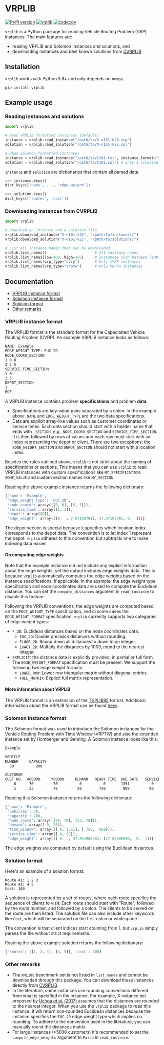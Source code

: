 # VRPLIB
[![PyPI version](https://badge.fury.io/py/vrplib.svg)](https://badge.fury.io/py/vrplib)
[![vrplib](https://github.com/leonlan/vrplib/actions/workflows/vrplib.yaml/badge.svg)](https://github.com/leonlan/vrplib/actions/workflows/vrplib.yaml)
[![codecov](https://codecov.io/gh/leonlan/VRPLIB/branch/master/graph/badge.svg?token=X0X66LBNZ7)](https://codecov.io/gh/leonlan/VRPLIB)

`vrplib` is a Python package for reading Vehicle Routing Problem (VRP) instances. The main features are:
- reading VRPLIB and Solomon instances and solutions, and
- downloading instances and best known solutions from [CVRPLIB](http://vrp.atd-lab.inf.puc-rio.br/index.php/en/).

## Installation
`vrplib` works with Python 3.8+ and only depends on `numpy`.

```shell
pip install vrplib
```

## Example usage
### Reading instances and solutions
```python
import vrplib

# Read VRPLIB formatted instances (default)
instance = vrplib.read_instance("/path/to/X-n101-k25.vrp")
solution = vrplib.read_solution("/path/to/X-n101-k25.sol")

# Read Solomon formatted instances
instance = vrplib.read_instance("/path/to/C101.txt", instance_format="solomon")
solution = vrplib.read_solution("/path/to/C101.sol") # only 1 solution format
```

`instance` and `solution` are dictionaries that contain all parsed data. 
``` python
>>> instance.keys()
dict_keys(['name', ..., 'edge_weight'])

>>> solution.keys()
dict_keys(['routes', 'cost'])
```


### Downloading instances from CVRPLIB 
``` python
import vrplib

# Download an instance and a solution file 
vrplib.download_instance("X-n101-k25", "/path/to/instances/")
vrplib.download_solution("X-n101-k25", "/path/to/solutions/")

# List all instance names that can be downloaded 
vrplib.list_names()                      # All instance names
vrplib.list_names(low=100, high=200)     # Instances with between [100, 200] customers
vrplib.list_names(vrp_type="cvrp")       # Only CVRP instances
vrplib.list_names(vrp_type="vrptw")      # Only VRPTW instances
```


## Documentation
- [VRPLIB instance format](#vrplib-instance-format)
- [Solomon instance format](#solomon-instance-format)
- [Solution format](#solution-format)
- [Other remarks](#other-remarks)

### VRPLIB instance format
The VRPLIB format is the standard format for the Capacitated Vehicle Routing Problem (CVRP). An example VRPLIB instance looks as follows:
``` bash
NAME: Example 
EDGE_WEIGHT_TYPE: EUC_2D
NODE_COORD_SECTION
1 0 0
2 5 5
SERVICE_TIME_SECTION
1 0
2 3
DEPOT_SECTION
1
EOF
```

A VRPLIB instance contains problem **specifications** and problem **data**. 
- Specifications are key-value pairs separated by a colon. In the example above, `NAME` and `EDGE_WEIGHT_TYPE` are the two data specifications.
- Data are explicit array-like values such as customer coordinates or service times. 
Each data section should start with a header name that ends with `_SECTION`, e.g., `NODE_COORD_SECTION` and `SERVICE_TIME_SECTION`. It is then followed by rows of values and each row must start with an index representing the depot or client. 
There are two exceptions: the `EDGE_WEIGHT_SECTION` and `DEPOT_SECTION` should not start with a location index.

Besides the rules outlined above, `vrplib` is not strict about the naming of specifications or sections. 
This means that you can use `vrplib` to read VRPLIB instances with custom specifications like `MY_SPECIFICATION: SOME_VALUE` and custom section names like `MY_SECTION`.

Reading the above example instance returns the following dictionary:
``` python
{'name': 'Example',
 'edge_weight_type': 'EUC_2D',
 'node_coord': array([[0, 0], [5, 5]]),
 'service_time': array([1, 3]),
 'depot': array([0]),
 'edge_weight': array([[0.  , 7.07106781], [7.07106781, 0.  ]])}
```

The depot section is special because it specifies which location index corresponds to the depot data. 
The convention is to let index 1 represent the depot. 
`vrplib` adheres to this convention but subtracts one to make indexing data easier.

#### On computing edge weights 
Note that the example instance did not include any explicit information about the edge weights, yet the output includes edge weights data.
This is because `vrplib` automatically computes the edge weights based on the instance specifications, if applicable.
In the example, the edge weight type specification and node coordinates data are used to compute the Euclidean distance.
You can set the `compute_distances` argument in `read_instance` to disable this feature.

Following the VRPLIB conventions, the edge weights are computed based on the `EDGE_WEIGHT_TYPE` specification, and in some cases the `EDGE_WEIGHT_FORMAT` specification. `vrplib` currently supports two categories of edge weight types:
- `*_2D`: Euclidean distances based on the node coordinates data.
    - `EUC_2D`: Double precision distances without rounding.
    - `FLOOR_2D`: Round down all distances to down to an integer.
    - `EXACT_2D`: Multiply the distances by 1000, round to the nearest integer.
- `EXPLICIT`: the distance data is explicitly provided, in partial or full form. The `EDGE_WEIGHT_FORMAT` specification must be present. We support the following two edge weight formats:
  - `LOWER_ROW`: Lower row triangular matrix without diagonal entries.
  - `FULL_MATRIX`: Explicit full matrix representation.
  

#### More information about VRPLIB
The VRPLIB format is an extension of the [TSPLIB95](http://comopt.ifi.uni-heidelberg.de/software/TSPLIB95/tsp95.pdf) format. 
Additional information about the VRPLIB format can be found [here]( http://webhotel4.ruc.dk/~keld/research/LKH-3/LKH-3_REPORT.pdf).

### Solomon instance format
The Solomon format was used to introduce the Solomon instances for the Vehicle Routing Problem with Time Window (VRPTW) and also the extended instance set by Homberger and Gehring. A Solomon instance looks like this:
``` bash
Example

VEHICLE
NUMBER     CAPACITY
  50          200

CUSTOMER
CUST NO.  XCOORD.    YCOORD.    DEMAND   READY TIME  DUE DATE   SERVICE TIME
    0      70         70          0          0       1351          0
    1      33         78         20        750        809         90
```

Reading this Solomon instance returns the following dictionary:
``` python
{'name': 'Example',
 'vehicles': 50,
 'capacity': 200,
 'node_coord': array([[70, 70], [33, 78]]),
 'demand': array([ 0, 20]),
 'time_window': array([[ 0, 1351], [ 750,  809]]),
 'service_time': array([ 0, 90]),
 'edge_weight': array([[ 0.  , 37.85498646], [37.85498646,  0.  ]])}
```

The edge weights are computed by default using the Euclidean distances. 

### Solution format
Here's an example of a solution format:
``` 
Route #1: 1 2 3
Route #2: 4 5
Cost: 100
```

A solution is represented by a set of routes, where each route specifies the sequence of clients to visit. 
Each route should start with "Route", followed by the route number, and followed by a colon. 
The clients to be served on the route are then listed.
The solution file can also include other keywords like `Cost`, which will be separated on the first colon or whitespace.

The convention is that client indices start counting from 1, but `vrplib` simply parses the file without strict requirements.

Reading the above example solution returns the following dictionary:
``` python
{'routes': [[1, 2, 3], [4, 5]], 'cost': 100}
```


### Other remarks
- The `XML100` benchmark set is not listed in `list_names` and cannot be downloaded through this package. You can download these instances directly from [CVRPLIB](http://vrp.atd-lab.inf.puc-rio.br/index.php/en/).
- In the literature, some instances use rounding conventions different from what is specified in the instance. For example, X instance set proposed by [Uchoa et al. (2017)](http://vrp.atd-lab.inf.puc-rio.br/index.php/en/new-instances) assumes that the distances are rounded to the nearest integer. When you use the `vrplib` package to read this instance, it will return non-rounded Euclidean distances because the instance specifies the `EUC_2D` edge weight type which implies no rounding. To adhere to the convention used in the literature, you can manually round the distances matrix.
- For large instances (>5000 customers) it's recommended to set the `compute_edge_weights` argument to `False` in `read_instance`.

